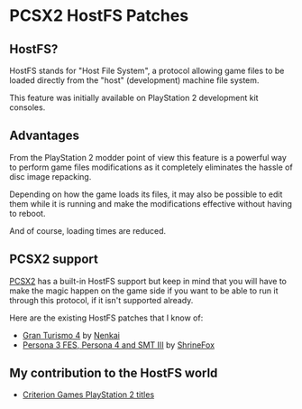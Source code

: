 # PCSX2 HostFS Patches

## HostFS?
HostFS stands for "Host File System", a protocol allowing game files to be loaded directly from the "host" (development) machine file system.

This feature was initially available on PlayStation 2 development kit consoles.

## Advantages
From the PlayStation 2 modder point of view this feature is a powerful way to perform game files modifications as it completely eliminates the hassle of disc image repacking.

Depending on how the game loads its files, it may also be possible to edit them while it is running and make the modifications effective without having to reboot.

And of course, loading times are reduced.

## PCSX2 support
[PCSX2](https://github.com/PCSX2/pcsx2) has a built-in HostFS support but keep in mind that you will have to make the magic happen on the game side if you want to be able to run it through this protocol, if it isn't supported already.

Here are the existing HostFS patches that I know of:
- [Gran Turismo 4](https://nenkai.github.io/gt-modding-hub/ps2/gt4/volume/#setting-up-hostfs-recommended-method) by [Nenkai](https://github.com/Nenkai)
- [Persona 3 FES, Persona 4 and SMT III](https://shrinefox.com/guides/2020/04/10/modding-using-hostfs-on-pcsx2-p3-p4-smt3/) by [ShrineFox](https://github.com/ShrineFox)


## My contribution to the HostFS world
- [Criterion Games PlayStation 2 titles](https://github.com/Nahelam/PCSX2-HostFS-Patches/tree/main/Criterion%20Games)
